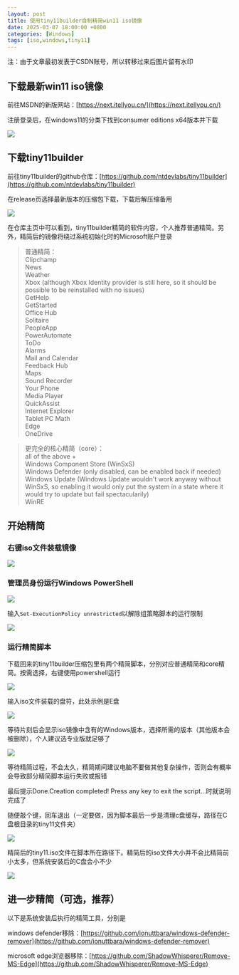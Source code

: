 ```yaml
---
layout: post
title: 使用tiny11builder自制精简win11 iso镜像
date: 2025-03-07 18:00:00 +0800
categories: [Windows]
tags: [iso,windows,tiny11]
---
```


注：由于文章最初发表于CSDN账号，所以转移过来后图片留有水印

## 下载最新win11 iso镜像

前往MSDN的新版网站：[https://next.itellyou.cn/](https://next.itellyou.cn/)

注册登录后，在windows11的分类下找到consumer editions x64版本并下载

![](https://imgbed-gd.pages.dev/file/2025/03/20250308124430630.png)

## 下载tiny11builder

前往tiny11builder的github仓库：[https://github.com/ntdevlabs/tiny11builder](https://github.com/ntdevlabs/tiny11builder​)

在release页选择最新版本的压缩包下载，下载后解压缩备用

![](https://imgbed-gd.pages.dev/file/2025/03/20250308124430632.png)

在仓库主页中可以看到，tiny11builder精简的软件内容，个人推荐普通精简。另外，精简后的镜像将绕过系统初始化时的Microsoft账户登录

>普通精简：  
Clipchamp  
News  
Weather  
Xbox (although Xbox Identity provider is still here, so it should be possible to be reinstalled with no issues)  
GetHelp  
GetStarted  
Office Hub  
Solitaire  
PeopleApp  
PowerAutomate  
ToDo  
Alarms  
Mail and Calendar  
Feedback Hub  
Maps  
Sound Recorder  
Your Phone  
Media Player  
QuickAssist  
Internet Explorer  
Tablet PC Math  
Edge  
OneDrive  

>更完全的核心精简（core）：  
all of the above +  
Windows Component Store (WinSxS)  
Windows Defender (only disabled, can be enabled back if needed)  
Windows Update (Windows Update wouldn't work anyway without WinSxS, so enabling it would only put the system in a state where it would try to update but fail spectacularily)  
WinRE  

## 开始精简

### 右键iso文件装载镜像

![](https://imgbed-gd.pages.dev/file/2025/03/20250308124430633.png)

### 管理员身份运行Windows PowerShell

![](https://imgbed-gd.pages.dev/file/2025/03/20250308124430634.png)

输入`Set-ExecutionPolicy unrestricted`以解除组策略脚本的运行限制

![](https://imgbed-gd.pages.dev/file/2025/03/20250308124430635.png)

### 运行精简脚本

下载回来的tiny11builder压缩包里有两个精简脚本，分别对应普通精简和core精简。按需选择，右键使用powershell运行

![](https://imgbed-gd.pages.dev/file/2025/03/20250308124430636.png)

输入iso文件装载的盘符，此处示例是E盘

![](https://imgbed-gd.pages.dev/file/2025/03/20250308124430637.png)

等待片刻后会显示iso镜像中含有的Windows版本，选择所需的版本（其他版本会被删除），个人建议选专业版就足够了

![](https://imgbed-gd.pages.dev/file/2025/03/20250308124430638.png)

等待精简过程，不会太久，精简期间建议电脑不要做其他复杂操作，否则会有概率会导致部分精简脚本运行失败或报错

最后提示Done.Creation completed! Press any key to exit the script...时就说明完成了

随便敲个键，回车退出（一定要做，因为脚本最后一步是清理c盘缓存，路径在C盘根目录的tiny11文件夹）

![](https://imgbed-gd.pages.dev/file/2025/03/20250308124430639.png)

精简后的tiny11.iso文件在脚本所在路径下。精简后的iso文件大小并不会比精简前小太多，但系统安装后的C盘会小不少

![](https://imgbed-gd.pages.dev/file/2025/03/20250308124430640.png)

## 进一步精简（可选，推荐）

以下是系统安装后执行的精简工具，分别是

windows defender移除：[https://github.com/ionuttbara/windows-defender-remover](https://github.com/ionuttbara/windows-defender-remover)

microsoft edge浏览器移除：[https://github.com/ShadowWhisperer/Remove-MS-Edge](https://github.com/ShadowWhisperer/Remove-MS-Edge)
